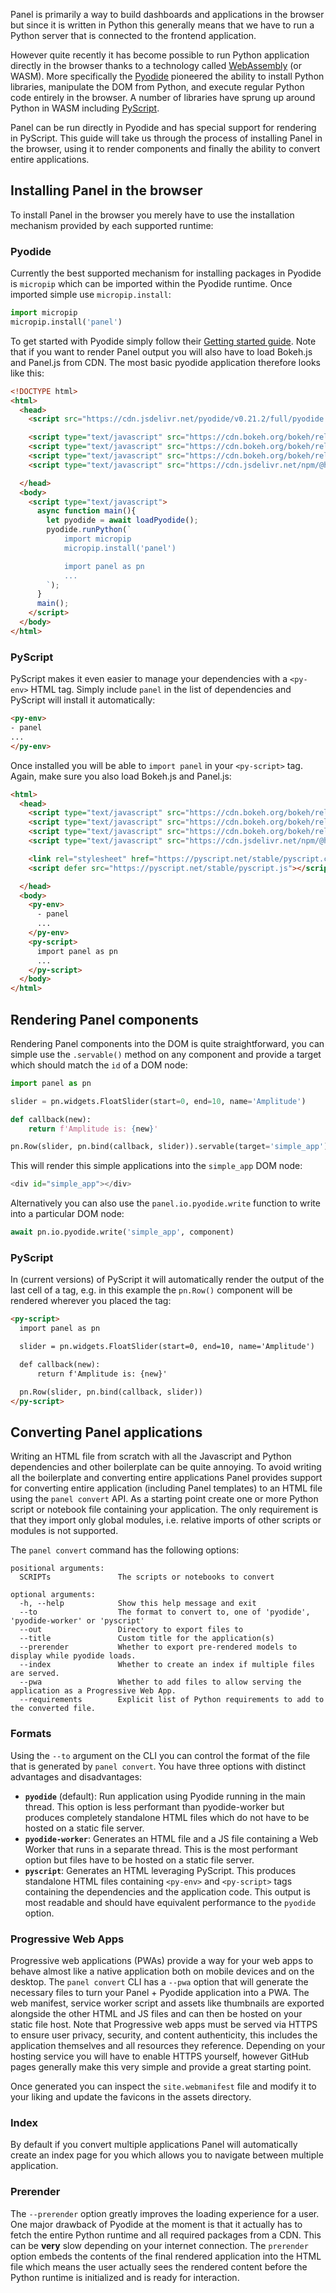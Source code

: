 Panel is primarily a way to build dashboards and applications in the browser but since it is written in Python this generally means that we have to run a Python server that is connected to the frontend application.

However quite recently it has become possible to run Python application directly in the browser thanks to a technology called [WebAssembly](https://webassembly.org/) (or WASM). More specifically the [Pyodide](https://pyodide.org/) pioneered the ability to install Python libraries, manipulate the DOM from Python, and execute regular Python code entirely in the browser. A number of libraries have sprung up around Python in WASM including [PyScript](https://pyscript.net/).

Panel can be run directly in Pyodide and has special support for rendering in PyScript. This guide will take us through the process of installing Panel in the browser, using it to render components and finally the ability to convert entire applications.

## Installing Panel in the browser

To install Panel in the browser you merely have to use the installation mechanism provided by each supported runtime:

### Pyodide

Currently the best supported mechanism for installing packages in Pyodide is `micropip` which can be imported within the Pyodide runtime. Once imported simple use `micropip.install`:

```python
import micropip
micropip.install('panel')
```

To get started with Pyodide simply follow their [Getting started guide](https://pyodide.org/en/stable/usage/quickstart.html). Note that if you want to render Panel output you will also have to load Bokeh.js and Panel.js from CDN. The most basic pyodide application therefore looks like this:

```html
<!DOCTYPE html>
<html>
  <head>
    <script src="https://cdn.jsdelivr.net/pyodide/v0.21.2/full/pyodide.js"></script>

    <script type="text/javascript" src="https://cdn.bokeh.org/bokeh/release/bokeh-2.4.3.js"></script>
    <script type="text/javascript" src="https://cdn.bokeh.org/bokeh/release/bokeh-widgets-2.4.3.min.js"></script>
    <script type="text/javascript" src="https://cdn.bokeh.org/bokeh/release/bokeh-tables-2.4.3.min.js"></script>
    <script type="text/javascript" src="https://cdn.jsdelivr.net/npm/@holoviz/panel@0.14.0/dist/panel.min.js"></script>

  </head>
  <body>
    <script type="text/javascript">
      async function main(){
        let pyodide = await loadPyodide();
        pyodide.runPython(`
            import micropip
            micropip.install('panel')

            import panel as pn
            ...
        `);
      }
      main();
    </script>
  </body>
</html>
```

### PyScript

PyScript makes it even easier to manage your dependencies with a `<py-env>` HTML tag. Simply include `panel` in the list of dependencies and PyScript will install it automatically:

```html
<py-env>
- panel
...
</py-env>
```

Once installed you will be able to `import panel` in your `<py-script>` tag. Again, make sure you also load Bokeh.js and Panel.js:


```html
<html>
  <head>
    <script type="text/javascript" src="https://cdn.bokeh.org/bokeh/release/bokeh-2.4.3.js"></script>
    <script type="text/javascript" src="https://cdn.bokeh.org/bokeh/release/bokeh-widgets-2.4.3.min.js"></script>
    <script type="text/javascript" src="https://cdn.bokeh.org/bokeh/release/bokeh-tables-2.4.3.min.js"></script>
    <script type="text/javascript" src="https://cdn.jsdelivr.net/npm/@holoviz/panel@0.14.0/dist/panel.min.js"></script>

    <link rel="stylesheet" href="https://pyscript.net/stable/pyscript.css" />
    <script defer src="https://pyscript.net/stable/pyscript.js"></script>

  </head>
  <body>
    <py-env>
      - panel
      ...
    </py-env>
    <py-script>
      import panel as pn
      ...
    </py-script>
  </body>
</html>
```

## Rendering Panel components

Rendering Panel components into the DOM is quite straightforward, you can simple use the `.servable()` method on any component and provide a target which should match the `id` of a DOM node:

```python
import panel as pn

slider = pn.widgets.FloatSlider(start=0, end=10, name='Amplitude')

def callback(new):
    return f'Amplitude is: {new}'

pn.Row(slider, pn.bind(callback, slider)).servable(target='simple_app');
```

This will render this simple applications into the `simple_app` DOM node:

```python
<div id="simple_app"></div>
```

Alternatively you can also use the `panel.io.pyodide.write` function to write into a particular DOM node:

```python
await pn.io.pyodide.write('simple_app', component)
```

### PyScript

In (current versions) of PyScript it will automatically render the output of the last cell of a <py-script> tag, e.g. in this example the `pn.Row()` component will be rendered wherever you placed the tag:

```html
<py-script>
  import panel as pn

  slider = pn.widgets.FloatSlider(start=0, end=10, name='Amplitude')

  def callback(new):
      return f'Amplitude is: {new}'

  pn.Row(slider, pn.bind(callback, slider))
</py-script>
```

## Converting Panel applications

Writing an HTML file from scratch with all the Javascript and Python dependencies and other boilerplate can be quite annoying. To avoid writing all the boilerplate and converting entire applications Panel provides support for converting entire application (including Panel templates) to an HTML file using the `panel convert` API. As a starting point create one or more Python script or notebook file containing your application. The only requirement is that they import only global modules, i.e. relative imports of other scripts or modules is not supported.

The ``panel convert`` command has the following options:

    positional arguments:
      SCRIPTs               The scripts or notebooks to convert

    optional arguments:
      -h, --help            Show this help message and exit
      --to                  The format to convert to, one of 'pyodide', 'pyodide-worker' or 'pyscript'
      --out                 Directory to export files to
      --title               Custom title for the application(s)
      --prerender           Whether to export pre-rendered models to display while pyodide loads.
      --index               Whether to create an index if multiple files are served.
      --pwa                 Whether to add files to allow serving the application as a Progressive Web App.
      --requirements        Explicit list of Python requirements to add to the converted file.

### Formats

Using the `--to` argument on the CLI you can control the format of the file that is generated by `panel convert`. You have three options with distinct advantages and disadvantages:

- **`pyodide`** (default): Run application using Pyodide running in the main thread. This option is less performant than pyodide-worker but produces completely standalone HTML files which do not have to be hosted on a static file server.
- **`pyodide-worker`**: Generates an HTML file and a JS file containing a Web Worker that runs in a separate thread. This is the most performant option but files have to be hosted on a static file server.
- **`pyscript`**: Generates an HTML leveraging PyScript. This produces standalone HTML files containing `<py-env>` and `<py-script>` tags containing the dependencies and the application code. This output is most readable and should have equivalent performance to the `pyodide` option.

### Progressive Web Apps

Progressive web applications (PWAs) provide a way for your web apps to behave almost like a native application both on mobile devices and on the desktop. The `panel convert` CLI has a `--pwa` option that will generate the necessary files to turn your Panel + Pyodide application into a PWA. The web manifest, service worker script and assets like thumbnails are exported alongside the other HTML and JS files and can then be hosted on your static file host. Note that Progressive web apps must be served via HTTPS to ensure user privacy, security, and content authenticity, this includes the application themselves and all resources they reference. Depending on your hosting service you will have to enable HTTPS yourself, however GitHub pages generally make this very simple and provide a great starting point.

Once generated you can inspect the `site.webmanifest` file and modify it to your liking and update the favicons in the assets directory.

### Index

By default if you convert multiple applications Panel will automatically create an index page for you which allows you to navigate between multiple application.

### Prerender

The `--prerender` option greatly improves the loading experience for a user. One major drawback of Pyodide at the moment is that it actually has to fetch the entire Python runtime and all required packages from a CDN. This can be **very** slow depending on your internet connection. The `prerender` option embeds the contents of the final rendered application into the HTML file which means the user actually sees the rendered content before the Python runtime is initialized and is ready for interaction.
